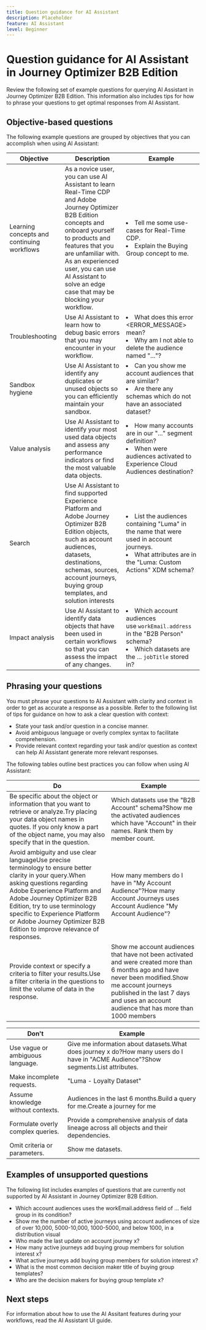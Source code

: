 ```yaml
---
title: Question guidance for AI Assistant
description: Placeholder
feature: AI Assistant
level: Beginner
---
```

# Question guidance for AI Assistant in Journey Optimizer B2B Edition

Review the following set of example questions for querying AI Assistant in Journey Optimizer B2B Edition. This information also includes tips for how to phrase your questions to get optimal responses from AI Assistant.

## Objective-based questions

The following example questions are grouped by objectives that you can accomplish when using AI Assistant:

| Objective | Description | Example |
| --- | --- | --- |
| Learning concepts and continuing workflows | As a novice user, you can use AI Assistant to learn Real-Time CDP and Adobe Journey Optimizer B2B Edition concepts and onboard yourself to products and features that you are unfamiliar with. <br>As an experienced user, you can use AI Assistant to solve an edge case that may be blocking your workflow. | <li>Tell me some use-cases for Real-Time CDP. <li>Explain the Buying Group concept to me. |
| Troubleshooting | Use AI Assistant to learn how to debug basic errors that you may encounter in your workflow. | <li>What does this error <ERROR_MESSAGE> mean? <li>Why am I not able to delete the audience named "..."? |
| Sandbox hygiene | Use AI Assistant to identify any duplicates or unused objects so you can efficiently maintain your sandbox. | <li>Can you show me account audiences that are similar? <li>Are there any schemas which do not have an associated dataset? |
| Value analysis | Use AI Assistant to identify your most used data objects and assess any performance indicators or find the most valuable data objects. | <li>How many accounts are in our "..." segment definition? <li>When were audiences activated to Experience Cloud Audiences destination? |
| Search | Use AI Assistant to find supported Experience Platform and Adobe Journey Optimizer B2B Edition objects, such as account audiences, datasets, destinations, schemas, sources, account journeys, buying group templates, and solution interests | <li>List the audiences containing "Luma" in the name that were used in account journeys. <li>What attributes are in the "Luma: Custom Actions" XDM schema? |
| Impact analysis | Use AI Assistant to identify data objects that have been used in certain workflows so that you can assess the impact of any changes. |<li>Which account audiences use `workEmail.address` in the "B2B Person" schema? <li>Which datasets are the ... `jobTitle` stored in? |

## Phrasing your questions

You must phrase your questions to AI Assistant with clarity and context in order to get as accurate a response as a possible. Refer to the following list of tips for guidance on how to ask a clear question with context:

* State your task and/or question in a concise manner.
* Avoid ambiguous language or overly complex syntax to facilitate comprehension.
* Provide relevant context regarding your task and/or question as context can help AI Assistant generate more relevant responses.

The following tables outline best practices you can follow when using AI Assistant:

| Do | Example |
| --- | --- |
| Be specific about the object or information that you want to retrieve or analyze.Try placing your data object names in quotes. If you only know a part of the object name, you may also specify that in the question. | Which datasets use the "B2B Account" schema?Show me the activated audiences which have "Account" in their names. Rank them by member count. |
| Avoid ambiguity and use clear languageUse precise terminology to ensure better clarity in your query.When asking questions regarding Adobe Experience Platform and Adobe Journey Optimizer B2B Edition, try to use terminology specific to Experience Platform or Adobe Journey Optimizer B2B Edition to improve relevance of responses. | How many members do I have in "My Account Audience"?How many Account Journeys uses Account Audience "My Account Audience"? |
| Provide context or specify a criteria to filter your results.Use a filter criteria in the questions to limit the volume of data in the response. | Show me account audiences that have not been activated and were created more than 6 months ago and have never been modified.Show me account journeys published in the last 7 days and uses an account audience that has more than 1000 members |

| Don't | Example |
| --- | --- |
| Use vague or ambiguous language. | Give me information about datasets.What does journey x do?How many users do I have in "ACME Audience"?Show segments.List attributes. |
| Make incomplete requests. | "Luma - Loyalty Dataset" |
| Assume knowledge without contexts. | Audiences in the last 6 months.Build a query for me.Create a journey for me |
| Formulate overly complex queries. | Provide a comprehensive analysis of data lineage across all objects and their dependencies. |
| Omit criteria or parameters. | Show me datasets. |

## Examples of unsupported questions

The following list includes examples of questions that are currently not supported by AI Assistant in Journey Optimizer B2B Edition.

* Which account audiences uses the workEmail.address field of ... field group in its condition? 
* Show me the number of active journeys using account audiences of size of over 10,000, 5000-10,000, 1000-5000, and below 1000, in a distribution visual
* Who made the last update on account journey x?
* How many active journeys add buying group members for solution interest x?
* What active journeys add buying group members for solution interest x?
* What is the most common decision maker title of buying group templates?
* Who are the decision makers for buying group template x?

## Next steps

For information about how to use the AI Assitant features during your workflows, read the AI Assistant UI guide.